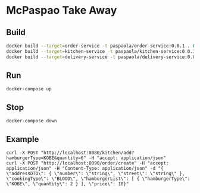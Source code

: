 McPaspao Take Away
==================



Build
-----

```bash
docker build --target=order-service -t paspaola/order-service:0.0.1 . &&\
docker build --target=kitchen-service -t paspaola/kitchen-service:0.0.1 . &&\
docker build --target=delivery-service -t paspaola/delivery-service:0.0.1 .
```

Run
---

    docker-compose up
    
Stop
----

    docker-compose down

Example
-------

    curl -X POST "http://localhost:8080/kitchen/add?hamburgerType=KOBE&quantity=6" -H "accept: application/json"
    curl -X POST "http://localhost:8090/order/create" -H "accept: application/json" -H "Content-Type: application/json" -d "{ \"addressDTO\": { \"number\": \"string\", \"street\": \"string\" }, \"cookingType\": \"BLOOD\", \"hamburgerList\": [ { \"hamburgerType\": \"KOBE\", \"quantity\": 2 } ], \"price\": 10}"

